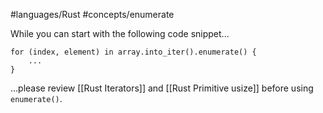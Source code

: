 #languages/Rust #concepts/enumerate

While you can start with the following code snippet...

```
for (index, element) in array.into_iter().enumerate() {
    ...
}
```

...please review [[Rust Iterators]] and [[Rust Primitive usize]] before using `enumerate()`.
